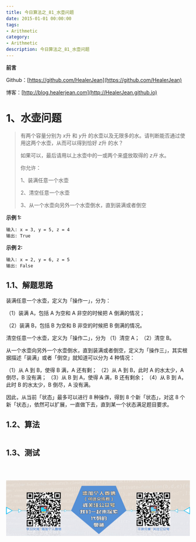 ```yaml
---
title: 今日算法之_81_水壶问题
date: 2015-01-01 00:00:00
tags: 
- Arithmetic
category: 
- Arithmetic
description: 今日算法之_81_水壶问题
---
```


**前言**     

 Github：[https://github.com/HealerJean](https://github.com/HealerJean)         

 博客：[http://blog.healerjean.com](http://HealerJean.github.io)          



# 1、水壶问题
> 有两个容量分别为 *x*升 和 *y*升 的水壶以及无限多的水。请判断能否通过使用这两个水壶，从而可以得到恰好 *z*升 的水？     
>
> 如果可以，最后请用以上水壶中的一或两个来盛放取得的 *z升* 水。   
>
> 你允许：   
>
> 1、装满任意一个水壶      
>
> 2、清空任意一个水壶     
>
> 3、从一个水壶向另外一个水壶倒水，直到装满或者倒空




**示例 1:**

```
输入: x = 3, y = 5, z = 4
输出: True
```

**示例 2:**

```
输入: x = 2, y = 6, z = 5
输出: False
```

## 1.1、解题思路 



装满任意一个水壶，定义为「操作一」，分为：     

（1）装满 A，包括 A 为空和 A 非空的时候把 A 倒满的情况；   

（2）装满 B，包括 B 为空和 B 非空的时候把 B 倒满的情况。   



清空任意一个水壶，定义为「操作二」，分为
（1）清空 A；
（2）清空 B。

从一个水壶向另外一个水壶倒水，直到装满或者倒空，定义为「操作三」，其实根据描述「装满」或者「倒空」就知道可以分为 4 种情况：

（1）从 A 到 B，使得 B 满，A 还有剩；
（2）从 A 到 B，此时 A 的水太少，A 倒尽，B 没有满；
（3）从 B 到 A，使得 A 满，B 还有剩余；
（4）从 B 到 A，此时 B 的水太少，B 倒尽，A 没有满。

因此，从当前「状态」最多可以进行 8 种操作，得到 8 个新「状态」，对这 8 个新「状态」，依然可以扩展，一直做下去，直到某一个状态满足题目要求。





## 1.2、算法

```java

```




## 1.3、测试 

```java

```



​          

![ContactAuthor](https://raw.githubusercontent.com/HealerJean/HealerJean.github.io/master/assets/img/artical_bottom.jpg)



<link rel="stylesheet" href="https://unpkg.com/gitalk/dist/gitalk.css">

<script src="https://unpkg.com/gitalk@latest/dist/gitalk.min.js"></script> 
<div id="gitalk-container"></div>    
 <script type="text/javascript">
    var gitalk = new Gitalk({
		clientID: `1d164cd85549874d0e3a`,
		clientSecret: `527c3d223d1e6608953e835b547061037d140355`,
		repo: `HealerJean.github.io`,
		owner: 'HealerJean',
		admin: ['HealerJean'],
		id: 'AAAAAAAAAAAAAAA',
    });
    gitalk.render('gitalk-container');
</script> 
